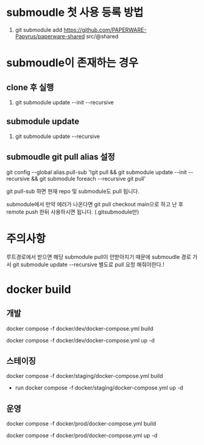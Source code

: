 
# submoudle 첫 사용 등록 방법
1. git submodule add https://github.com/PAPERWARE-Papyrus/paperware-shared src/@shared

# submoudle이 존재하는 경우

## clone 후 실행
1. git submodule update --init --recursive

## submodule update 
1. git submodule update --recursive 

## submoudle git pull alias 설정
git config --global alias.pull-sub '!git pull && git submodule update --init --recursive && git submodule foreach --recursive git pull'

git pull-sub 하면 현재 repo 및 submodule도 pull 됩니다.

submodule에서 만약 에러가 나온다면 git pull checkout main으로 하고 난 후 remote push 한뒤 사용하시면 됩니다. (.gitsubmodule만)

# 주의사항
루트경로에서 받으면 해당 submodule pull이 안받아지기 때문에 submoudle 경로 가서 git submodule update --recursive 별도로 pull 요청 해줘야한다.!


# docker build

## 개발
docker compose -f docker/dev/docker-compose.yml build

docker compose -f docker/dev/docker-compose.yml up -d

## 스테이징
docker compose -f docker/staging/docker-compose.yml build

- run 
docker compose -f docker/staging/docker-compose.yml up -d

## 운영
docker compose -f docker/prod/docker-compose.yml build

docker compose -f docker/prod/docker-compose.yml up -d